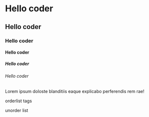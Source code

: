 
 <!-- heading  -->
   <h1>Hello coder</h1>
    <h2>Hello coder</h2>
    <h3>Hello coder</h3>
    <h4>Hello coder</h4>
    <h5>Hello coder</h5>
    <h6>Hello coder</h6>


   <!-- paragraph tag -->
   <p>Lorem ipsum doloste blanditiis eaque explicabo perferendis rem rae!</p>

   orderlist tags
  
   unorder list 

